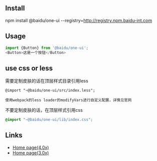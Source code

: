 ## Install
npm install @baidu/one-ui --registry=http://registry.npm.baidu-int.com

## Usage
```js
import {Button} from '@baidu/one-ui';
<Button>这是一个按钮</Button>
```

## use css or less
需要定制皮肤的话在顶层样式目录引用less
```less
@import "~@baidu/one-ui/src/index.less";

使用webpack的less loader的modifyVars进行自定义配置，详情见官网
```
不要定制皮肤的话，在顶层样式引用css
```css
@import "~@baidu/one-ui/lib/index.css";
```

## Links
- [Home page(4.0x)](http://one-ui.baidu-int.com:8081)
- [Home page(3.0x)](http://one-ui.baidu-int.com)